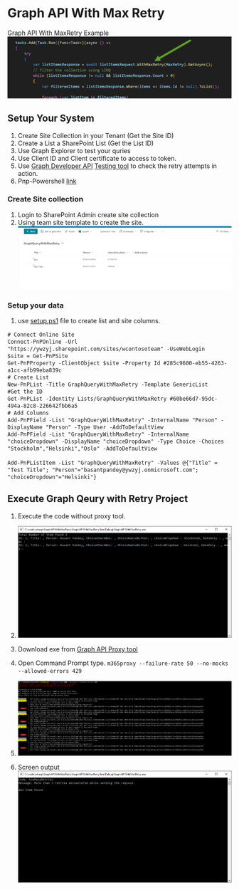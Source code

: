# Graph API With Max Retry

Graph API With MaxRetry Example
![Graph API With MaxRetry](images/image66.png)

## Setup Your System

1. Create Site Collection in your Tenant (Get the Site ID)
2. Create a List a SharePoint List (Get the List ID)
3. Use Graph Explorer to test your quries
4. Use Client ID and Client certificate to access to token.
5. Use [Graph Developer API](https://github.com/pnp/proxy-samples) [Testing tool](<[Title](https://github.com/microsoft/m365-developer-proxy)>) to check the retry attempts in action.
6. Pnp-Powershell [link](https://pnp.github.io/powershell)

### Create Site collection

1. Login to SharePoint Admin create site collection
2. Using team site template to create the site.
   ![Alt text](images/image-1.png)

### Setup your data

1. use [setup.ps1](./Setup.ps1) file to create list and site columns.

```
# Connect Online Site
Connect-PnPOnline -Url "https://ywzyj.sharepoint.com/sites/wcontosoteam" -UseWebLogin
$site = Get-PnPSite
Get-PnPProperty -ClientObject $site -Property Id #285c9600-eb55-4263-a1cc-afb99eba839c
# Create List
New-PnPList -Title GraphQueryWithMaxRetry -Template GenericList
#Get the ID
Get-PnPList -Identity Lists/GraphQueryWithMaxRetry #60be66d7-95dc-494a-82c8-226642fbb6a5
# Add Columns
Add-PnPField -List "GraphQueryWithMaxRetry" -InternalName "Person" -DisplayName "Person" -Type User -AddToDefaultView
Add-PnPField -List "GraphQueryWithMaxRetry" -InternalName "choiceDropdown" -DisplayName "choiceDropdown" -Type Choice -Choices  "Stockholm","Helsinki","Oslo" -AddToDefaultView

Add-PnPListItem -List "GraphQueryWithMaxRetry" -Values @{"Title" = "Test Title"; "Person"="basantpandey@ywzyj.onmicrosoft.com"; "choiceDropdown"="Helsinki"}

```

## Execute Graph Qeury with Retry Project

1. Execute the code without proxy tool.
1. ![Alt text](images/image.png)
1. Download exe from [Graph API Proxy tool](<[Title](https://github.com/microsoft/m365-developer-proxy)>)

1. Open Command Prompt type.
   `m365proxy --failure-rate 50 --no-mocks --allowed-errors 429`
1. ![Alt text](images/image-2.png)
1. Screen output
   ![Alt text](images/image-3.png)
